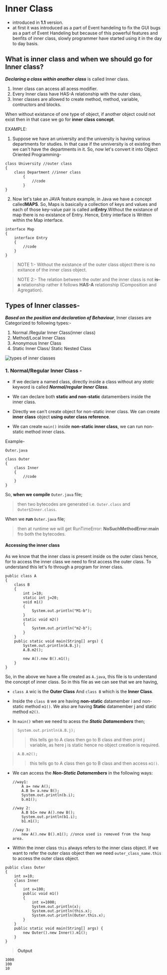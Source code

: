 # Inner Class

 * introduced in **1.1** version.
 * at first it was introduced as a part of Event handeling to fix the GUI bugs as a part of Event Handeling but because of this powerful features and benfits of inner class, slowly programmer have started using it in the day to day basis.

## What is inner class and when we should go for Inner class?

***Declaring a class within another class*** is called Inner class.

1. Inner class can access all acess modifier.
2. Every Inner class have HAS-A relationship with the outer class,
3. Inner classes are allowed to create method, method, variable, contructors and blocks. 

When without existance of one type of object, if another object could not exist then in that case we go for **inner class concept**.

EXAMPLE:

 1. Suppose we have an university and the university is having various departments for studies. In that case if the unniversity is ot existing then we can't have the departments in it. So, now let's convert it into Object Oriented Programming-
        
```
class University //outer class
{
    class Department //inner class
        {
            //code
        }
}
```
2. Now let's take an JAVA feature example, in Java we have a concept called**MAPS**. So, Maps is basically a collection of keys and values and each of those key-value pair is called an**Entry**.Without the existance of map there is no existance of Entry. Hence, Entry interface is Written within the Map interface.

```
interface Map
{
    interface Entry
    {
        //code
    }
}
```
>NOTE 1:- Without the existance of the outer class object there is no exitance of the inner class object.

>NOTE 2:- The relation between the outer and the inner class is not ~~**is-a**~~ relationship rather it follows **HAS-A** relationship (Composition and Agregation).

## Types of Inner classes-

***Based on the position and declaration of Behaviour***, Inner classes are Categorized to following types:-
1. Normal /Regular Inner Class(inner class)
2. Method/Local Inner Class
3. Anonymous Inner Class
4. Static Inner Class/ Static Nested Class

![types of inner classes](https://www.theprogrammerguide.com/img/java/innerClassTypes.png)

### 1. Normal/Regular Inner Class -

* If we declare a named class, directly inside a class without any *static* keyword is called ***Normal/regular Inner Class***.

*  We can declare both **static and non-static** datamembers inside the inner class.

* Directly we can't create object for non-static inner class. We can create **inner class** object **using outer class reference**.

* We can create `main()` inside **non-static inner class**, we can run non-static method inner class.

Example-

```
Outer.java

class Outer 
{
    class Inner
    {
        //code
    }
}
```

So, **when we compile** `Outer.java` file; 

>then two bytecodes are generated i.e. `Outer.class` and `Outer$Inner.class`.

When we **run** `Outer.java` file;

>then at runtime we will get RunTimeError: **NoSuchMethodError:main** fro both the bytecodes.

#### Accessing the inner class

As we know that the inner class is present inside os the outer class hence, for to access the inner class we need to first access the outer class. To understand this let's fo through a program for inner class.

```
public class A 
{
	class B
	{
		int i=10;
		static int j=20;
		void m1()
		{
			System.out.println("M1-b");
		}
		static void m2()
		{
			System.out.println("m2-b");
		}
	}
	public static void main(String[] args) {
		System.out.println(A.B.j);
		A.B.m2();
		
		new A().new B().m1();
	}
}
```

So, in the above we have a file created as `A.java`, this file is to understand the concept of inner class. So in this file as we can see that we are having,

* `class A` wic is the **Outer Class** And `class B` which is the **Inner Class**.

* Inside the `class B` we are having **non-static** datamember i and non-static method `m1()`. We also are having **Static** datamember j and static method `m2()`.

* In `main()` when we need to acess the ***Static Datamembers*** then;
>``System.out.println(A.B.j);``
>> this tells go to A class then go to B class and then print j variable, as here j is static hence no object creation is required.

>``A.B.m2();``
>> this tells go to A class then go to B class and then access `m1()`.

* We can access the ***Non-Static Datamembers*** in the following ways:
    
    ````
    //way1:
		A a= new A();
		A.B b= a.new B();
		System.out.println(b.i);
		b.m1();
    ````

    ````
    //way 2:
		A.B b1= new A().new B();
		System.out.println(b1.i);
		b1.m1();
    ````

    ````
    //way 3:
		new A().new B().m1(); //once used is removed from the heap area.
    ````
* Within the inner class `this` always refers to the inner class object. If we want to refer the outer class object then we need `outer_class_name.this` to access the outer class object.
````
public class Outer 
{
	int x=10;
	class Inner
	{
		int x=100;
		public void m1()
		{
			int x=1000;
			System.out.println(x);
			System.out.println(this.x);
			System.out.println(Outer.this.x);
		}
	}
	public static void main(String[] args) {
		new Outer().new Inner().m1();
	}
}
````

>**Output**
````
1000
100
10
````